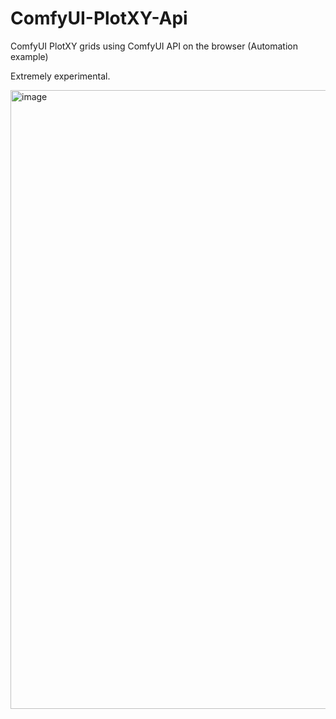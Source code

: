 # ComfyUI-PlotXY-Api
ComfyUI PlotXY grids using ComfyUI API on the browser (Automation example)

Extremely experimental.

<img width="1622" height="990" alt="image" src="https://github.com/user-attachments/assets/4dde3c20-ec75-4368-a27c-c20e7b7a81e8" />

